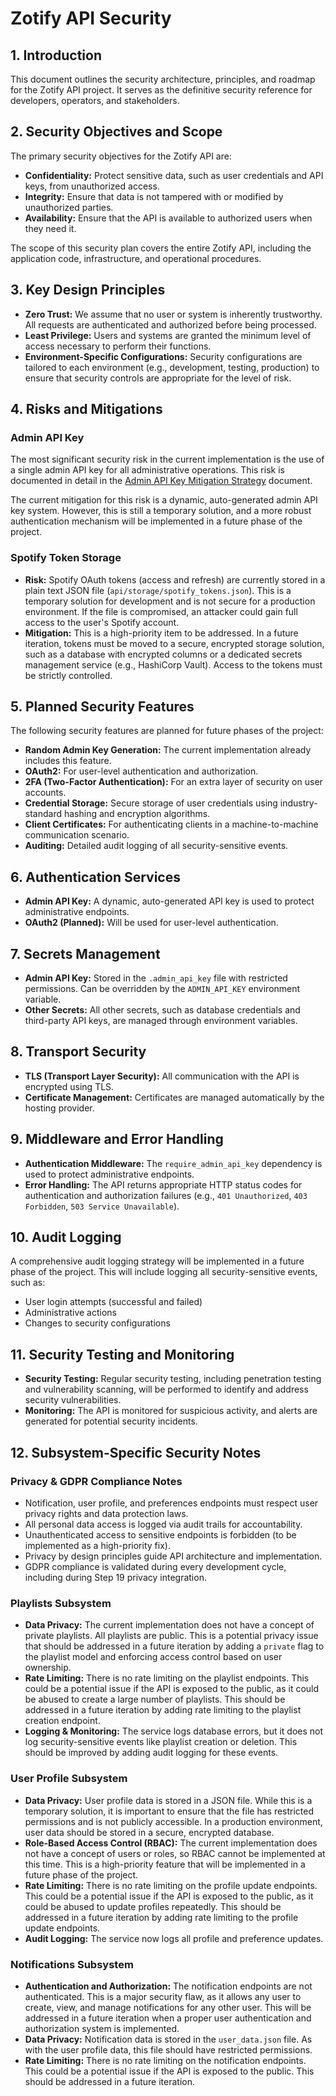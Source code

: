 # Zotify API Security

## 1. Introduction

This document outlines the security architecture, principles, and roadmap for the Zotify API project. It serves as the definitive security reference for developers, operators, and stakeholders.

## 2. Security Objectives and Scope

The primary security objectives for the Zotify API are:

*   **Confidentiality:** Protect sensitive data, such as user credentials and API keys, from unauthorized access.
*   **Integrity:** Ensure that data is not tampered with or modified by unauthorized parties.
*   **Availability:** Ensure that the API is available to authorized users when they need it.

The scope of this security plan covers the entire Zotify API, including the application code, infrastructure, and operational procedures.

## 3. Key Design Principles

*   **Zero Trust:** We assume that no user or system is inherently trustworthy. All requests are authenticated and authorized before being processed.
*   **Least Privilege:** Users and systems are granted the minimum level of access necessary to perform their functions.
*   **Environment-Specific Configurations:** Security configurations are tailored to each environment (e.g., development, testing, production) to ensure that security controls are appropriate for the level of risk.

## 4. Risks and Mitigations

### Admin API Key

The most significant security risk in the current implementation is the use of a single admin API key for all administrative operations. This risk is documented in detail in the [Admin API Key Mitigation Strategy](./admin_api_key_mitigation.md) document.

The current mitigation for this risk is a dynamic, auto-generated admin API key system. However, this is still a temporary solution, and a more robust authentication mechanism will be implemented in a future phase of the project.

### Spotify Token Storage
-   **Risk:** Spotify OAuth tokens (access and refresh) are currently stored in a plain text JSON file (`api/storage/spotify_tokens.json`). This is a temporary solution for development and is not secure for a production environment. If the file is compromised, an attacker could gain full access to the user's Spotify account.
-   **Mitigation:** This is a high-priority item to be addressed. In a future iteration, tokens must be moved to a secure, encrypted storage solution, such as a database with encrypted columns or a dedicated secrets management service (e.g., HashiCorp Vault). Access to the tokens must be strictly controlled.

## 5. Planned Security Features

The following security features are planned for future phases of the project:

*   **Random Admin Key Generation:** The current implementation already includes this feature.
*   **OAuth2:** For user-level authentication and authorization.
*   **2FA (Two-Factor Authentication):** For an extra layer of security on user accounts.
*   **Credential Storage:** Secure storage of user credentials using industry-standard hashing and encryption algorithms.
*   **Client Certificates:** For authenticating clients in a machine-to-machine communication scenario.
*   **Auditing:** Detailed audit logging of all security-sensitive events.

## 6. Authentication Services

*   **Admin API Key:** A dynamic, auto-generated API key is used to protect administrative endpoints.
*   **OAuth2 (Planned):** Will be used for user-level authentication.

## 7. Secrets Management

*   **Admin API Key:** Stored in the `.admin_api_key` file with restricted permissions. Can be overridden by the `ADMIN_API_KEY` environment variable.
*   **Other Secrets:** All other secrets, such as database credentials and third-party API keys, are managed through environment variables.

## 8. Transport Security

*   **TLS (Transport Layer Security):** All communication with the API is encrypted using TLS.
*   **Certificate Management:** Certificates are managed automatically by the hosting provider.

## 9. Middleware and Error Handling

*   **Authentication Middleware:** The `require_admin_api_key` dependency is used to protect administrative endpoints.
*   **Error Handling:** The API returns appropriate HTTP status codes for authentication and authorization failures (e.g., `401 Unauthorized`, `403 Forbidden`, `503 Service Unavailable`).

## 10. Audit Logging

A comprehensive audit logging strategy will be implemented in a future phase of the project. This will include logging all security-sensitive events, such as:

*   User login attempts (successful and failed)
*   Administrative actions
*   Changes to security configurations

## 11. Security Testing and Monitoring

*   **Security Testing:** Regular security testing, including penetration testing and vulnerability scanning, will be performed to identify and address security vulnerabilities.
*   **Monitoring:** The API is monitored for suspicious activity, and alerts are generated for potential security incidents.

## 12. Subsystem-Specific Security Notes

### Privacy & GDPR Compliance Notes

- Notification, user profile, and preferences endpoints must respect user privacy rights and data protection laws.
- All personal data access is logged via audit trails for accountability.
- Unauthenticated access to sensitive endpoints is forbidden (to be implemented as a high-priority fix).
- Privacy by design principles guide API architecture and implementation.
- GDPR compliance is validated during every development cycle, including during Step 19 privacy integration.

### Playlists Subsystem

*   **Data Privacy:** The current implementation does not have a concept of private playlists. All playlists are public. This is a potential privacy issue that should be addressed in a future iteration by adding a `private` flag to the playlist model and enforcing access control based on user ownership.
*   **Rate Limiting:** There is no rate limiting on the playlist endpoints. This could be a potential issue if the API is exposed to the public, as it could be abused to create a large number of playlists. This should be addressed in a future iteration by adding rate limiting to the playlist creation endpoint.
*   **Logging & Monitoring:** The service logs database errors, but it does not log security-sensitive events like playlist creation or deletion. This should be improved by adding audit logging for these events.

### User Profile Subsystem

*   **Data Privacy:** User profile data is stored in a JSON file. While this is a temporary solution, it is important to ensure that the file has restricted permissions and is not publicly accessible. In a production environment, user data should be stored in a secure, encrypted database.
*   **Role-Based Access Control (RBAC):** The current implementation does not have a concept of users or roles, so RBAC cannot be implemented at this time. This is a high-priority feature that will be implemented in a future phase of the project.
*   **Rate Limiting:** There is no rate limiting on the profile update endpoints. This could be a potential issue if the API is exposed to the public, as it could be abused to update profiles repeatedly. This should be addressed in a future iteration by adding rate limiting to the profile update endpoints.
*   **Audit Logging:** The service now logs all profile and preference updates.

### Notifications Subsystem

*   **Authentication and Authorization:** The notification endpoints are not authenticated. This is a major security flaw, as it allows any user to create, view, and manage notifications for any other user. This will be addressed in a future iteration when a proper user authentication and authorization system is implemented.
*   **Data Privacy:** Notification data is stored in the `user_data.json` file. As with the user profile data, this file should have restricted permissions.
*   **Rate Limiting:** There is no rate limiting on the notification endpoints. This could be a potential issue if the API is exposed to the public. This should be addressed in a future iteration.
